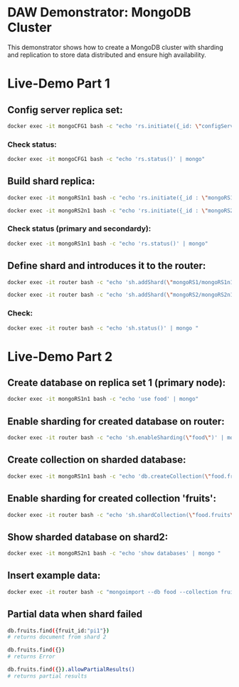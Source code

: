 # DAW Demonstrator: MongoDB Cluster

This demonstrator shows how to create a MongoDB cluster with sharding and replication to store data distributed and ensure high availability.

# Live-Demo Part 1

## Config server replica set:
```bash
docker exec -it mongoCFG1 bash -c "echo 'rs.initiate({_id: \"configServerRS\",configsvr: true, members: [{ _id : 0, host : \"mongoCFG1\" },{ _id : 1, host : \"mongoCFG2\" }, { _id : 2, host : \"mongoCFG3\" }]})' | mongo"
```

### Check status:
```bash
docker exec -it mongoCFG1 bash -c "echo 'rs.status()' | mongo"
```

## Build shard replica:
```bash
docker exec -it mongoRS1n1 bash -c "echo 'rs.initiate({_id : \"mongoRS1\", members: [{ _id : 0, host : \"mongoRS1n1\" },{ _id : 1, host : \"mongoRS1n2\" },{ _id : 2, host : \"mongoRS1n3\" }]})' | mongo"

docker exec -it mongoRS2n1 bash -c "echo 'rs.initiate({_id : \"mongoRS2\", members: [{ _id : 0, host : \"mongoRS2n1\" },{ _id : 1, host : \"mongoRS2n2\" },{ _id : 2, host : \"mongoRS2n3\" }]})' | mongo"
```

### Check status (primary and secondardy):
```bash
docker exec -it mongoRS1n1 bash -c "echo 'rs.status()' | mongo"
```

## Define shard and introduces it to the router:
```bash
docker exec -it router bash -c "echo 'sh.addShard(\"mongoRS1/mongoRS1n1\")' | mongo "

docker exec -it router bash -c "echo 'sh.addShard(\"mongoRS2/mongoRS2n1\")' | mongo "
```

### Check:
```bash
docker exec -it router bash -c "echo 'sh.status()' | mongo "
```

# Live-Demo Part 2

## Create database on replica set 1 (primary node):
```bash
docker exec -it mongoRS1n1 bash -c "echo 'use food' | mongo"
```

## Enable sharding for created database on router:
```bash
docker exec -it router bash -c "echo 'sh.enableSharding(\"food\")' | mongo "
```

## Create collection on sharded database:
```bash
docker exec -it mongoRS1n1 bash -c "echo 'db.createCollection(\"food.fruits\")' | mongo "
```

## Enable sharding for created collection 'fruits':
```bash
docker exec -it router bash -c "echo 'sh.shardCollection(\"food.fruits\", {\"fruit_id\" : \"hashed\"})' | mongo "
```

## Show sharded database on shard2:
```bash
docker exec -it mongoRS2n1 bash -c "echo 'show databases' | mongo "
```

## Insert example data:
```bash
docker exec -it router bash -c "mongoimport --db food --collection fruits --file ./var/www/html/fruitExample.json"
```

## Partial data when shard failed
```bash
db.fruits.find({fruit_id:"pi1"})
# returns document from shard 2

db.fruits.find({})
# returns Error

db.fruits.find({}).allowPartialResults()
# returns partial results
```